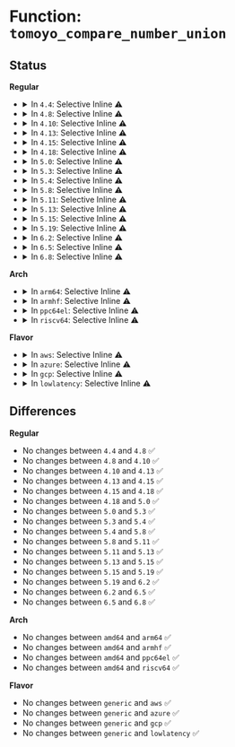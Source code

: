 # Function: <code>tomoyo_compare_number_union</code>

## Status
<b>Regular</b>
<ul>
<li>
<details>
<summary>In <code>4.4</code>: Selective Inline ⚠️</summary>

```c
bool tomoyo_compare_number_union(const long unsigned int value, const struct tomoyo_number_union *ptr);
```

**Collision:** Unique Global

**Inline:** Selective

**Transformation:** False

**Instances:**

```
In security/tomoyo/file.c (ffffffff8136f150)
Location: security/tomoyo/file.c:111
Inline: True
Direct callers:
  - security/tomoyo/file.c:tomoyo_check_path_number_acl
  - security/tomoyo/file.c:tomoyo_check_mkdev_acl
  - security/tomoyo/file.c:tomoyo_check_mkdev_acl
  - security/tomoyo/file.c:tomoyo_check_mkdev_acl
  - security/tomoyo/mount.c:tomoyo_check_mount_acl
  - security/tomoyo/network.c:tomoyo_check_inet_acl
```
**Symbols:**

```
ffffffff8136f150-ffffffff8136f17c: tomoyo_compare_number_union (STB_GLOBAL)
```
</details>
</li>
<li>
<details>
<summary>In <code>4.8</code>: Selective Inline ⚠️</summary>

```c
bool tomoyo_compare_number_union(const long unsigned int value, const struct tomoyo_number_union *ptr);
```

**Collision:** Unique Global

**Inline:** Selective

**Transformation:** False

**Instances:**

```
In security/tomoyo/file.c (ffffffff813a5440)
Location: security/tomoyo/file.c:111
Inline: True
Direct callers:
  - security/tomoyo/file.c:tomoyo_check_mkdev_acl
  - security/tomoyo/file.c:tomoyo_check_mkdev_acl
  - security/tomoyo/file.c:tomoyo_check_mkdev_acl
  - security/tomoyo/file.c:tomoyo_check_path_number_acl
  - security/tomoyo/mount.c:tomoyo_check_mount_acl
  - security/tomoyo/network.c:tomoyo_check_inet_acl
```
**Symbols:**

```
ffffffff813a5440-ffffffff813a546c: tomoyo_compare_number_union (STB_GLOBAL)
```
</details>
</li>
<li>
<details>
<summary>In <code>4.10</code>: Selective Inline ⚠️</summary>

```c
bool tomoyo_compare_number_union(const long unsigned int value, const struct tomoyo_number_union *ptr);
```

**Collision:** Unique Global

**Inline:** Selective

**Transformation:** False

**Instances:**

```
In security/tomoyo/file.c (ffffffff813bbfc0)
Location: security/tomoyo/file.c:111
Inline: True
Direct callers:
  - security/tomoyo/file.c:tomoyo_check_mkdev_acl
  - security/tomoyo/file.c:tomoyo_check_mkdev_acl
  - security/tomoyo/file.c:tomoyo_check_mkdev_acl
  - security/tomoyo/file.c:tomoyo_check_path_number_acl
  - security/tomoyo/mount.c:tomoyo_check_mount_acl
  - security/tomoyo/network.c:tomoyo_check_inet_acl
```
**Symbols:**

```
ffffffff813bbfc0-ffffffff813bbfec: tomoyo_compare_number_union (STB_GLOBAL)
```
</details>
</li>
<li>
<details>
<summary>In <code>4.13</code>: Selective Inline ⚠️</summary>

```c
bool tomoyo_compare_number_union(const long unsigned int value, const struct tomoyo_number_union *ptr);
```

**Collision:** Unique Global

**Inline:** Selective

**Transformation:** False

**Instances:**

```
In security/tomoyo/file.c (ffffffff813d28c0)
Location: security/tomoyo/file.c:111
Inline: True
Direct callers:
  - security/tomoyo/file.c:tomoyo_check_mkdev_acl
  - security/tomoyo/file.c:tomoyo_check_mkdev_acl
  - security/tomoyo/file.c:tomoyo_check_mkdev_acl
  - security/tomoyo/file.c:tomoyo_check_path_number_acl
  - security/tomoyo/mount.c:tomoyo_check_mount_acl
  - security/tomoyo/network.c:tomoyo_check_inet_acl
```
**Symbols:**

```
ffffffff813d28c0-ffffffff813d28ed: tomoyo_compare_number_union (STB_GLOBAL)
```
</details>
</li>
<li>
<details>
<summary>In <code>4.15</code>: Selective Inline ⚠️</summary>

```c
bool tomoyo_compare_number_union(const long unsigned int value, const struct tomoyo_number_union *ptr);
```

**Collision:** Unique Global

**Inline:** Selective

**Transformation:** False

**Instances:**

```
In security/tomoyo/file.c (ffffffff813f8dd0)
Location: security/tomoyo/file.c:112
Inline: True
Direct callers:
  - security/tomoyo/file.c:tomoyo_check_mkdev_acl
  - security/tomoyo/file.c:tomoyo_check_mkdev_acl
  - security/tomoyo/file.c:tomoyo_check_mkdev_acl
  - security/tomoyo/file.c:tomoyo_check_path_number_acl
  - security/tomoyo/mount.c:tomoyo_check_mount_acl
  - security/tomoyo/network.c:tomoyo_check_inet_acl
```
**Symbols:**

```
ffffffff813f8dd0-ffffffff813f8dfd: tomoyo_compare_number_union (STB_GLOBAL)
```
</details>
</li>
<li>
<details>
<summary>In <code>4.18</code>: Selective Inline ⚠️</summary>

```c
bool tomoyo_compare_number_union(const long unsigned int value, const struct tomoyo_number_union *ptr);
```

**Collision:** Unique Global

**Inline:** Selective

**Transformation:** False

**Instances:**

```
In security/tomoyo/file.c (ffffffff81429dc0)
Location: security/tomoyo/file.c:112
Inline: True
Direct callers:
  - security/tomoyo/file.c:tomoyo_check_mkdev_acl
  - security/tomoyo/file.c:tomoyo_check_mkdev_acl
  - security/tomoyo/file.c:tomoyo_check_mkdev_acl
  - security/tomoyo/file.c:tomoyo_check_path_number_acl
  - security/tomoyo/mount.c:tomoyo_check_mount_acl
  - security/tomoyo/network.c:tomoyo_check_inet_acl
```
**Symbols:**

```
ffffffff81429dc0-ffffffff81429dec: tomoyo_compare_number_union (STB_GLOBAL)
```
</details>
</li>
<li>
<details>
<summary>In <code>5.0</code>: Selective Inline ⚠️</summary>

```c
bool tomoyo_compare_number_union(const long unsigned int value, const struct tomoyo_number_union *ptr);
```

**Collision:** Unique Global

**Inline:** Selective

**Transformation:** False

**Instances:**

```
In security/tomoyo/file.c (ffffffff81446690)
Location: security/tomoyo/file.c:112
Inline: True
Direct callers:
  - security/tomoyo/file.c:tomoyo_check_mkdev_acl
  - security/tomoyo/file.c:tomoyo_check_mkdev_acl
  - security/tomoyo/file.c:tomoyo_check_mkdev_acl
  - security/tomoyo/file.c:tomoyo_check_path_number_acl
  - security/tomoyo/mount.c:tomoyo_check_mount_acl
  - security/tomoyo/network.c:tomoyo_check_inet_acl
```
**Symbols:**

```
ffffffff81446690-ffffffff814466bc: tomoyo_compare_number_union (STB_GLOBAL)
```
</details>
</li>
<li>
<details>
<summary>In <code>5.3</code>: Selective Inline ⚠️</summary>

```c
bool tomoyo_compare_number_union(const long unsigned int value, const struct tomoyo_number_union *ptr);
```

**Collision:** Unique Global

**Inline:** Selective

**Transformation:** False

**Instances:**

```
In security/tomoyo/file.c (ffffffff81474270)
Location: security/tomoyo/file.c:112
Inline: True
Direct callers:
  - security/tomoyo/file.c:tomoyo_check_mkdev_acl
  - security/tomoyo/file.c:tomoyo_check_mkdev_acl
  - security/tomoyo/file.c:tomoyo_check_mkdev_acl
  - security/tomoyo/file.c:tomoyo_check_path_number_acl
  - security/tomoyo/mount.c:tomoyo_check_mount_acl
  - security/tomoyo/network.c:tomoyo_check_inet_acl
```
**Symbols:**

```
ffffffff81474270-ffffffff8147429c: tomoyo_compare_number_union (STB_GLOBAL)
```
</details>
</li>
<li>
<details>
<summary>In <code>5.4</code>: Selective Inline ⚠️</summary>

```c
bool tomoyo_compare_number_union(const long unsigned int value, const struct tomoyo_number_union *ptr);
```

**Collision:** Unique Global

**Inline:** Selective

**Transformation:** False

**Instances:**

```
In security/tomoyo/file.c (ffffffff8148e010)
Location: security/tomoyo/file.c:112
Inline: True
Direct callers:
  - security/tomoyo/file.c:tomoyo_check_mkdev_acl
  - security/tomoyo/file.c:tomoyo_check_mkdev_acl
  - security/tomoyo/file.c:tomoyo_check_mkdev_acl
  - security/tomoyo/file.c:tomoyo_check_path_number_acl
  - security/tomoyo/mount.c:tomoyo_check_mount_acl
  - security/tomoyo/network.c:tomoyo_check_inet_acl
```
**Symbols:**

```
ffffffff8148e010-ffffffff8148e03c: tomoyo_compare_number_union (STB_GLOBAL)
```
</details>
</li>
<li>
<details>
<summary>In <code>5.8</code>: Selective Inline ⚠️</summary>

```c
bool tomoyo_compare_number_union(const long unsigned int value, const struct tomoyo_number_union *ptr);
```

**Collision:** Unique Global

**Inline:** Selective

**Transformation:** False

**Instances:**

```
In security/tomoyo/file.c (ffffffff814e5029)
Location: security/tomoyo/file.c:112
Inline: True
Inline callers:
  - security/tomoyo/file.c:tomoyo_check_mkdev_acl
  - security/tomoyo/file.c:tomoyo_check_mkdev_acl
  - security/tomoyo/file.c:tomoyo_check_mkdev_acl
  - security/tomoyo/file.c:tomoyo_check_mkdev_acl
  - security/tomoyo/file.c:tomoyo_check_mkdev_acl
  - security/tomoyo/file.c:tomoyo_check_mkdev_acl
  - security/tomoyo/file.c:tomoyo_check_path_number_acl
  - security/tomoyo/file.c:tomoyo_check_path_number_acl
Direct callers:
  - security/tomoyo/mount.c:tomoyo_check_mount_acl
  - security/tomoyo/network.c:tomoyo_check_inet_acl
```
**Symbols:**

```
ffffffff814e5380-ffffffff814e53ac: tomoyo_compare_number_union (STB_GLOBAL)
```
</details>
</li>
<li>
<details>
<summary>In <code>5.11</code>: Selective Inline ⚠️</summary>

```c
bool tomoyo_compare_number_union(const long unsigned int value, const struct tomoyo_number_union *ptr);
```

**Collision:** Unique Global

**Inline:** Selective

**Transformation:** False

**Instances:**

```
In security/tomoyo/file.c (ffffffff81502429)
Location: security/tomoyo/file.c:112
Inline: True
Inline callers:
  - security/tomoyo/file.c:tomoyo_check_mkdev_acl
  - security/tomoyo/file.c:tomoyo_check_mkdev_acl
  - security/tomoyo/file.c:tomoyo_check_mkdev_acl
  - security/tomoyo/file.c:tomoyo_check_mkdev_acl
  - security/tomoyo/file.c:tomoyo_check_mkdev_acl
  - security/tomoyo/file.c:tomoyo_check_mkdev_acl
  - security/tomoyo/file.c:tomoyo_check_path_number_acl
  - security/tomoyo/file.c:tomoyo_check_path_number_acl
Direct callers:
  - security/tomoyo/mount.c:tomoyo_check_mount_acl
  - security/tomoyo/network.c:tomoyo_check_inet_acl
```
**Symbols:**

```
ffffffff81502780-ffffffff815027ac: tomoyo_compare_number_union (STB_GLOBAL)
```
</details>
</li>
<li>
<details>
<summary>In <code>5.13</code>: Selective Inline ⚠️</summary>

```c
bool tomoyo_compare_number_union(const long unsigned int value, const struct tomoyo_number_union *ptr);
```

**Collision:** Unique Global

**Inline:** Selective

**Transformation:** False

**Instances:**

```
In security/tomoyo/file.c (ffffffff81508ff9)
Location: security/tomoyo/file.c:112
Inline: True
Inline callers:
  - security/tomoyo/file.c:tomoyo_check_mkdev_acl
  - security/tomoyo/file.c:tomoyo_check_mkdev_acl
  - security/tomoyo/file.c:tomoyo_check_mkdev_acl
  - security/tomoyo/file.c:tomoyo_check_mkdev_acl
  - security/tomoyo/file.c:tomoyo_check_mkdev_acl
  - security/tomoyo/file.c:tomoyo_check_mkdev_acl
  - security/tomoyo/file.c:tomoyo_check_path_number_acl
  - security/tomoyo/file.c:tomoyo_check_path_number_acl
Direct callers:
  - security/tomoyo/mount.c:tomoyo_check_mount_acl
  - security/tomoyo/network.c:tomoyo_check_inet_acl
```
**Symbols:**

```
ffffffff81509350-ffffffff8150937c: tomoyo_compare_number_union (STB_GLOBAL)
```
</details>
</li>
<li>
<details>
<summary>In <code>5.15</code>: Selective Inline ⚠️</summary>

```c
bool tomoyo_compare_number_union(const long unsigned int value, const struct tomoyo_number_union *ptr);
```

**Collision:** Unique Global

**Inline:** Selective

**Transformation:** False

**Instances:**

```
In security/tomoyo/file.c (ffffffff8156632e)
Location: security/tomoyo/file.c:112
Inline: True
Inline callers:
  - security/tomoyo/file.c:tomoyo_check_mkdev_acl
  - security/tomoyo/file.c:tomoyo_check_mkdev_acl
  - security/tomoyo/file.c:tomoyo_check_mkdev_acl
  - security/tomoyo/file.c:tomoyo_check_mkdev_acl
  - security/tomoyo/file.c:tomoyo_check_mkdev_acl
  - security/tomoyo/file.c:tomoyo_check_mkdev_acl
  - security/tomoyo/file.c:tomoyo_check_path_number_acl
  - security/tomoyo/file.c:tomoyo_check_path_number_acl
Direct callers:
  - security/tomoyo/mount.c:tomoyo_check_mount_acl
  - security/tomoyo/network.c:tomoyo_check_inet_acl
```
**Symbols:**

```
ffffffff81566690-ffffffff815666bc: tomoyo_compare_number_union (STB_GLOBAL)
```
</details>
</li>
<li>
<details>
<summary>In <code>5.19</code>: Selective Inline ⚠️</summary>

```c
bool tomoyo_compare_number_union(const long unsigned int value, const struct tomoyo_number_union *ptr);
```

**Collision:** Unique Global

**Inline:** Selective

**Transformation:** False

**Instances:**

```
In security/tomoyo/file.c (ffffffff81601d08)
Location: security/tomoyo/file.c:112
Inline: True
Inline callers:
  - security/tomoyo/file.c:tomoyo_check_mkdev_acl
  - security/tomoyo/file.c:tomoyo_check_mkdev_acl
  - security/tomoyo/file.c:tomoyo_check_mkdev_acl
  - security/tomoyo/file.c:tomoyo_check_mkdev_acl
  - security/tomoyo/file.c:tomoyo_check_mkdev_acl
  - security/tomoyo/file.c:tomoyo_check_mkdev_acl
  - security/tomoyo/file.c:tomoyo_check_path_number_acl
  - security/tomoyo/file.c:tomoyo_check_path_number_acl
Direct callers:
  - security/tomoyo/mount.c:tomoyo_check_mount_acl
  - security/tomoyo/network.c:tomoyo_check_inet_acl
```
**Symbols:**

```
ffffffff816020a0-ffffffff816020ea: tomoyo_compare_number_union (STB_GLOBAL)
```
</details>
</li>
<li>
<details>
<summary>In <code>6.2</code>: Selective Inline ⚠️</summary>

```c
bool tomoyo_compare_number_union(const long unsigned int value, const struct tomoyo_number_union *ptr);
```

**Collision:** Unique Global

**Inline:** Selective

**Transformation:** False

**Instances:**

```
In security/tomoyo/file.c (ffffffff816b2db8)
Location: security/tomoyo/file.c:112
Inline: True
Inline callers:
  - security/tomoyo/file.c:tomoyo_check_mkdev_acl
  - security/tomoyo/file.c:tomoyo_check_mkdev_acl
  - security/tomoyo/file.c:tomoyo_check_mkdev_acl
  - security/tomoyo/file.c:tomoyo_check_mkdev_acl
  - security/tomoyo/file.c:tomoyo_check_mkdev_acl
  - security/tomoyo/file.c:tomoyo_check_mkdev_acl
  - security/tomoyo/file.c:tomoyo_check_path_number_acl
  - security/tomoyo/file.c:tomoyo_check_path_number_acl
Direct callers:
  - security/tomoyo/mount.c:tomoyo_check_mount_acl
  - security/tomoyo/network.c:tomoyo_check_inet_acl
```
**Symbols:**

```
ffffffff816b31b0-ffffffff816b31fa: tomoyo_compare_number_union (STB_GLOBAL)
```
</details>
</li>
<li>
<details>
<summary>In <code>6.5</code>: Selective Inline ⚠️</summary>

```c
bool tomoyo_compare_number_union(const long unsigned int value, const struct tomoyo_number_union *ptr);
```

**Collision:** Unique Global

**Inline:** Selective

**Transformation:** False

**Instances:**

```
In security/tomoyo/file.c (ffffffff816eb78f)
Location: security/tomoyo/file.c:112
Inline: True
Inline callers:
  - security/tomoyo/file.c:tomoyo_check_mkdev_acl
  - security/tomoyo/file.c:tomoyo_check_mkdev_acl
  - security/tomoyo/file.c:tomoyo_check_mkdev_acl
  - security/tomoyo/file.c:tomoyo_check_mkdev_acl
  - security/tomoyo/file.c:tomoyo_check_mkdev_acl
  - security/tomoyo/file.c:tomoyo_check_mkdev_acl
  - security/tomoyo/file.c:tomoyo_check_path_number_acl
  - security/tomoyo/file.c:tomoyo_check_path_number_acl
Direct callers:
  - security/tomoyo/mount.c:tomoyo_check_mount_acl
  - security/tomoyo/network.c:tomoyo_check_inet_acl
```
**Symbols:**

```
ffffffff816ebb80-ffffffff816ebbca: tomoyo_compare_number_union (STB_GLOBAL)
```
</details>
</li>
<li>
<details>
<summary>In <code>6.8</code>: Selective Inline ⚠️</summary>

```c
bool tomoyo_compare_number_union(const long unsigned int value, const struct tomoyo_number_union *ptr);
```

**Collision:** Unique Global

**Inline:** Selective

**Transformation:** False

**Instances:**

```
In security/tomoyo/file.c (ffffffff8172855f)
Location: security/tomoyo/file.c:112
Inline: True
Inline callers:
  - security/tomoyo/file.c:tomoyo_check_mkdev_acl
  - security/tomoyo/file.c:tomoyo_check_mkdev_acl
  - security/tomoyo/file.c:tomoyo_check_mkdev_acl
  - security/tomoyo/file.c:tomoyo_check_mkdev_acl
  - security/tomoyo/file.c:tomoyo_check_mkdev_acl
  - security/tomoyo/file.c:tomoyo_check_mkdev_acl
  - security/tomoyo/file.c:tomoyo_check_path_number_acl
  - security/tomoyo/file.c:tomoyo_check_path_number_acl
Direct callers:
  - security/tomoyo/mount.c:tomoyo_check_mount_acl
  - security/tomoyo/network.c:tomoyo_check_inet_acl
```
**Symbols:**

```
ffffffff81728950-ffffffff8172899a: tomoyo_compare_number_union (STB_GLOBAL)
```
</details>
</li>
</ul>
<b>Arch</b>
<ul>
<li>
<details>
<summary>In <code>arm64</code>: Selective Inline ⚠️</summary>

```c
bool tomoyo_compare_number_union(const long unsigned int value, const struct tomoyo_number_union *ptr);
```

**Collision:** Unique Global

**Inline:** Selective

**Transformation:** False

**Instances:**

```
In security/tomoyo/file.c (ffff800010581958)
Location: security/tomoyo/file.c:112
Inline: True
Direct callers:
  - security/tomoyo/file.c:tomoyo_check_mkdev_acl
  - security/tomoyo/file.c:tomoyo_check_mkdev_acl
  - security/tomoyo/file.c:tomoyo_check_mkdev_acl
  - security/tomoyo/file.c:tomoyo_check_path_number_acl
  - security/tomoyo/mount.c:tomoyo_check_mount_acl
  - security/tomoyo/network.c:tomoyo_check_inet_acl
```
**Symbols:**

```
ffff800010581958-ffff8000105819c0: tomoyo_compare_number_union (STB_GLOBAL)
```
</details>
</li>
<li>
<details>
<summary>In <code>armhf</code>: Selective Inline ⚠️</summary>

```c
bool tomoyo_compare_number_union(const long unsigned int value, const struct tomoyo_number_union *ptr);
```

**Collision:** Unique Global

**Inline:** Selective

**Transformation:** False

**Instances:**

```
In security/tomoyo/file.c (c07338a8)
Location: security/tomoyo/file.c:112
Inline: True
Direct callers:
  - security/tomoyo/file.c:tomoyo_check_mkdev_acl
  - security/tomoyo/file.c:tomoyo_check_mkdev_acl
  - security/tomoyo/file.c:tomoyo_check_mkdev_acl
  - security/tomoyo/file.c:tomoyo_check_path_number_acl
  - security/tomoyo/mount.c:tomoyo_check_mount_acl
  - security/tomoyo/network.c:tomoyo_check_inet_acl
```
**Symbols:**

```
c07338a8-c0733900: tomoyo_compare_number_union (STB_GLOBAL)
```
</details>
</li>
<li>
<details>
<summary>In <code>ppc64el</code>: Selective Inline ⚠️</summary>

```c
bool tomoyo_compare_number_union(const long unsigned int value, const struct tomoyo_number_union *ptr);
```

**Collision:** Unique Global

**Inline:** Selective

**Transformation:** False

**Instances:**

```
In security/tomoyo/file.c (c0000000006eff50)
Location: security/tomoyo/file.c:112
Inline: True
Direct callers:
  - security/tomoyo/file.c:tomoyo_check_mkdev_acl
  - security/tomoyo/file.c:tomoyo_check_mkdev_acl
  - security/tomoyo/file.c:tomoyo_check_mkdev_acl
  - security/tomoyo/file.c:tomoyo_check_path_number_acl
  - security/tomoyo/mount.c:tomoyo_check_mount_acl
  - security/tomoyo/network.c:tomoyo_check_inet_acl
```
**Symbols:**

```
c0000000006eff50-c0000000006effc4: tomoyo_compare_number_union (STB_GLOBAL)
```
</details>
</li>
<li>
<details>
<summary>In <code>riscv64</code>: Selective Inline ⚠️</summary>

```c
bool tomoyo_compare_number_union(const long unsigned int value, const struct tomoyo_number_union *ptr);
```

**Collision:** Unique Global

**Inline:** Selective

**Transformation:** False

**Instances:**

```
In security/tomoyo/file.c (ffffffe0003d2028)
Location: security/tomoyo/file.c:112
Inline: True
Direct callers:
  - security/tomoyo/file.c:tomoyo_check_mkdev_acl
  - security/tomoyo/file.c:tomoyo_check_mkdev_acl
  - security/tomoyo/file.c:tomoyo_check_mkdev_acl
  - security/tomoyo/file.c:tomoyo_check_path_number_acl
  - security/tomoyo/mount.c:tomoyo_check_mount_acl
  - security/tomoyo/network.c:tomoyo_check_inet_acl
```
**Symbols:**

```
ffffffe0003d2028-ffffffe0003d2086: tomoyo_compare_number_union (STB_GLOBAL)
```
</details>
</li>
</ul>
<b>Flavor</b>
<ul>
<li>
<details>
<summary>In <code>aws</code>: Selective Inline ⚠️</summary>

```c
bool tomoyo_compare_number_union(const long unsigned int value, const struct tomoyo_number_union *ptr);
```

**Collision:** Unique Global

**Inline:** Selective

**Transformation:** False

**Instances:**

```
In security/tomoyo/file.c (ffffffff814865f0)
Location: security/tomoyo/file.c:112
Inline: True
Direct callers:
  - security/tomoyo/file.c:tomoyo_check_mkdev_acl
  - security/tomoyo/file.c:tomoyo_check_mkdev_acl
  - security/tomoyo/file.c:tomoyo_check_mkdev_acl
  - security/tomoyo/file.c:tomoyo_check_path_number_acl
  - security/tomoyo/mount.c:tomoyo_check_mount_acl
  - security/tomoyo/network.c:tomoyo_check_inet_acl
```
**Symbols:**

```
ffffffff814865f0-ffffffff8148661c: tomoyo_compare_number_union (STB_GLOBAL)
```
</details>
</li>
<li>
<details>
<summary>In <code>azure</code>: Selective Inline ⚠️</summary>

```c
bool tomoyo_compare_number_union(const long unsigned int value, const struct tomoyo_number_union *ptr);
```

**Collision:** Unique Global

**Inline:** Selective

**Transformation:** False

**Instances:**

```
In security/tomoyo/file.c (ffffffff81477010)
Location: security/tomoyo/file.c:112
Inline: True
Direct callers:
  - security/tomoyo/file.c:tomoyo_check_mkdev_acl
  - security/tomoyo/file.c:tomoyo_check_mkdev_acl
  - security/tomoyo/file.c:tomoyo_check_mkdev_acl
  - security/tomoyo/file.c:tomoyo_check_path_number_acl
  - security/tomoyo/mount.c:tomoyo_check_mount_acl
  - security/tomoyo/network.c:tomoyo_check_inet_acl
```
**Symbols:**

```
ffffffff81477010-ffffffff8147703c: tomoyo_compare_number_union (STB_GLOBAL)
```
</details>
</li>
<li>
<details>
<summary>In <code>gcp</code>: Selective Inline ⚠️</summary>

```c
bool tomoyo_compare_number_union(const long unsigned int value, const struct tomoyo_number_union *ptr);
```

**Collision:** Unique Global

**Inline:** Selective

**Transformation:** False

**Instances:**

```
In security/tomoyo/file.c (ffffffff81482690)
Location: security/tomoyo/file.c:112
Inline: True
Direct callers:
  - security/tomoyo/file.c:tomoyo_check_mkdev_acl
  - security/tomoyo/file.c:tomoyo_check_mkdev_acl
  - security/tomoyo/file.c:tomoyo_check_mkdev_acl
  - security/tomoyo/file.c:tomoyo_check_path_number_acl
  - security/tomoyo/mount.c:tomoyo_check_mount_acl
  - security/tomoyo/network.c:tomoyo_check_inet_acl
```
**Symbols:**

```
ffffffff81482690-ffffffff814826bc: tomoyo_compare_number_union (STB_GLOBAL)
```
</details>
</li>
<li>
<details>
<summary>In <code>lowlatency</code>: Selective Inline ⚠️</summary>

```c
bool tomoyo_compare_number_union(const long unsigned int value, const struct tomoyo_number_union *ptr);
```

**Collision:** Unique Global

**Inline:** Selective

**Transformation:** False

**Instances:**

```
In security/tomoyo/file.c (ffffffff8149a220)
Location: security/tomoyo/file.c:112
Inline: True
Direct callers:
  - security/tomoyo/file.c:tomoyo_check_mkdev_acl
  - security/tomoyo/file.c:tomoyo_check_mkdev_acl
  - security/tomoyo/file.c:tomoyo_check_mkdev_acl
  - security/tomoyo/file.c:tomoyo_check_path_number_acl
  - security/tomoyo/mount.c:tomoyo_check_mount_acl
  - security/tomoyo/network.c:tomoyo_check_inet_acl
```
**Symbols:**

```
ffffffff8149a220-ffffffff8149a24c: tomoyo_compare_number_union (STB_GLOBAL)
```
</details>
</li>
</ul>

## Differences
<b>Regular</b>
<ul>
<li>
No changes between <code>4.4</code> and <code>4.8</code> ✅
</li>
<li>
No changes between <code>4.8</code> and <code>4.10</code> ✅
</li>
<li>
No changes between <code>4.10</code> and <code>4.13</code> ✅
</li>
<li>
No changes between <code>4.13</code> and <code>4.15</code> ✅
</li>
<li>
No changes between <code>4.15</code> and <code>4.18</code> ✅
</li>
<li>
No changes between <code>4.18</code> and <code>5.0</code> ✅
</li>
<li>
No changes between <code>5.0</code> and <code>5.3</code> ✅
</li>
<li>
No changes between <code>5.3</code> and <code>5.4</code> ✅
</li>
<li>
No changes between <code>5.4</code> and <code>5.8</code> ✅
</li>
<li>
No changes between <code>5.8</code> and <code>5.11</code> ✅
</li>
<li>
No changes between <code>5.11</code> and <code>5.13</code> ✅
</li>
<li>
No changes between <code>5.13</code> and <code>5.15</code> ✅
</li>
<li>
No changes between <code>5.15</code> and <code>5.19</code> ✅
</li>
<li>
No changes between <code>5.19</code> and <code>6.2</code> ✅
</li>
<li>
No changes between <code>6.2</code> and <code>6.5</code> ✅
</li>
<li>
No changes between <code>6.5</code> and <code>6.8</code> ✅
</li>
</ul>
<b>Arch</b>
<ul>
<li>
No changes between <code>amd64</code> and <code>arm64</code> ✅
</li>
<li>
No changes between <code>amd64</code> and <code>armhf</code> ✅
</li>
<li>
No changes between <code>amd64</code> and <code>ppc64el</code> ✅
</li>
<li>
No changes between <code>amd64</code> and <code>riscv64</code> ✅
</li>
</ul>
<b>Flavor</b>
<ul>
<li>
No changes between <code>generic</code> and <code>aws</code> ✅
</li>
<li>
No changes between <code>generic</code> and <code>azure</code> ✅
</li>
<li>
No changes between <code>generic</code> and <code>gcp</code> ✅
</li>
<li>
No changes between <code>generic</code> and <code>lowlatency</code> ✅
</li>
</ul>
